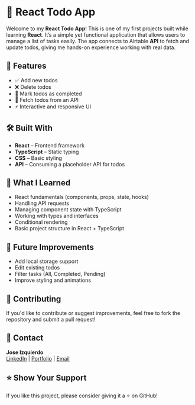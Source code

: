 # 📝 React Todo App

Welcome to my **React Todo App**! This is one of my first projects built while learning **React**. It’s a simple yet functional application that allows users to manage a list of tasks easily. The app connects to Airtable **API** to fetch and update todos, giving me hands-on experience working with real data.

## 🚀 Features
- ✅ Add new todos  
- ❌ Delete todos  
- 📝 Mark todos as completed  
- 🔄 Fetch todos from an API  
- ⚡ Interactive and responsive UI  

## 🛠️ Built With
- **React** – Frontend framework  
- **TypeScript** – Static typing  
- **CSS** – Basic styling  
- **API** – Consuming a placeholder API for todos  

## 🎯 What I Learned
- React fundamentals (components, props, state, hooks)
- Handling API requests
- Managing component state with TypeScript
- Working with types and interfaces
- Conditional rendering
- Basic project structure in React + TypeScript

## 📌 Future Improvements
- Add local storage support
- Edit existing todos
- Filter tasks (All, Completed, Pending)
- Improve styling and animations

## 🤝 Contributing
If you'd like to contribute or suggest improvements, feel free to fork the repository and submit a pull request!

## 📧 Contact
**Jose Izquierdo**  
[LinkedIn](https://www.linkedin.com/in/yourprofile) | [Portfolio](https://your-portfolio.com) | [Email](mailto:your.email@example.com)

## ⭐️ Show Your Support
If you like this project, please consider giving it a ⭐️ on GitHub!
